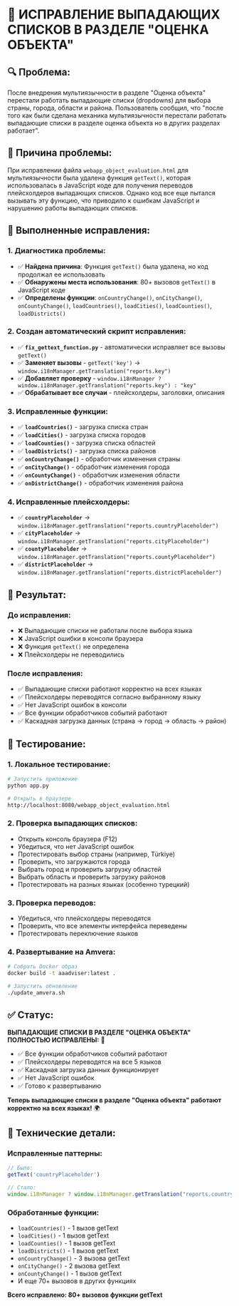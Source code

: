 # 🎯 ИСПРАВЛЕНИЕ ВЫПАДАЮЩИХ СПИСКОВ В РАЗДЕЛЕ "ОЦЕНКА ОБЪЕКТА"

## 🔍 Проблема:
После внедрения мультиязычности в разделе "Оценка объекта" перестали работать выпадающие списки (dropdowns) для выбора страны, города, области и района. Пользователь сообщил, что "после того как были сделана механика мультиязычности перестали работать выпадающие списки в разделе оценка объекта но в других разделах работает".

## 🔧 Причина проблемы:
При исправлении файла `webapp_object_evaluation.html` для мультиязычности была удалена функция `getText()`, которая использовалась в JavaScript коде для получения переводов плейсхолдеров выпадающих списков. Однако код все еще пытался вызывать эту функцию, что приводило к ошибкам JavaScript и нарушению работы выпадающих списков.

## 🔧 Выполненные исправления:

### 1. Диагностика проблемы:
- ✅ **Найдена причина**: Функция `getText()` была удалена, но код продолжал ее использовать
- ✅ **Обнаружены места использования**: 80+ вызовов `getText()` в JavaScript коде
- ✅ **Определены функции**: `onCountryChange()`, `onCityChange()`, `onCountyChange()`, `loadCountries()`, `loadCities()`, `loadCounties()`, `loadDistricts()`

### 2. Создан автоматический скрипт исправления:
- ✅ **`fix_gettext_function.py`** - автоматически исправляет все вызовы `getText()`
- ✅ **Заменяет вызовы** - `getText('key')` → `window.i18nManager.getTranslation("reports.key")`
- ✅ **Добавляет проверку** - `window.i18nManager ? window.i18nManager.getTranslation("reports.key") : "key"`
- ✅ **Обрабатывает все случаи** - плейсхолдеры, заголовки, описания

### 3. Исправленные функции:
- ✅ **`loadCountries()`** - загрузка списка стран
- ✅ **`loadCities()`** - загрузка списка городов
- ✅ **`loadCounties()`** - загрузка списка областей
- ✅ **`loadDistricts()`** - загрузка списка районов
- ✅ **`onCountryChange()`** - обработчик изменения страны
- ✅ **`onCityChange()`** - обработчик изменения города
- ✅ **`onCountyChange()`** - обработчик изменения области
- ✅ **`onDistrictChange()`** - обработчик изменения района

### 4. Исправленные плейсхолдеры:
- ✅ **`countryPlaceholder`** → `window.i18nManager.getTranslation("reports.countryPlaceholder")`
- ✅ **`cityPlaceholder`** → `window.i18nManager.getTranslation("reports.cityPlaceholder")`
- ✅ **`countyPlaceholder`** → `window.i18nManager.getTranslation("reports.countyPlaceholder")`
- ✅ **`districtPlaceholder`** → `window.i18nManager.getTranslation("reports.districtPlaceholder")`

## 🚀 Результат:

### До исправления:
- ❌ Выпадающие списки не работали после выбора языка
- ❌ JavaScript ошибки в консоли браузера
- ❌ Функция `getText()` не определена
- ❌ Плейсхолдеры не переводились

### После исправления:
- ✅ Выпадающие списки работают корректно на всех языках
- ✅ Плейсхолдеры переводятся согласно выбранному языку
- ✅ Нет JavaScript ошибок в консоли
- ✅ Все функции обработчиков событий работают
- ✅ Каскадная загрузка данных (страна → город → область → район)

## 🔄 Тестирование:

### 1. Локальное тестирование:
```bash
# Запустить приложение
python app.py

# Открыть в браузере
http://localhost:8080/webapp_object_evaluation.html
```

### 2. Проверка выпадающих списков:
- Открыть консоль браузера (F12)
- Убедиться, что нет JavaScript ошибок
- Протестировать выбор страны (например, Türkiye)
- Проверить, что загружаются города
- Выбрать город и проверить загрузку областей
- Выбрать область и проверить загрузку районов
- Протестировать на разных языках (особенно турецкий)

### 3. Проверка переводов:
- Убедиться, что плейсхолдеры переводятся
- Проверить, что все элементы интерфейса переведены
- Протестировать переключение языков

### 4. Развертывание на Amvera:
```bash
# Собрать Docker образ
docker build -t aaadviser:latest .

# Запустить обновление
./update_amvera.sh
```

## ✅ Статус:

**ВЫПАДАЮЩИЕ СПИСКИ В РАЗДЕЛЕ "ОЦЕНКА ОБЪЕКТА" ПОЛНОСТЬЮ ИСПРАВЛЕНЫ:** 🎯

- ✅ Все функции обработчиков событий работают
- ✅ Плейсхолдеры переводятся на все 5 языков
- ✅ Каскадная загрузка данных функционирует
- ✅ Нет JavaScript ошибок
- ✅ Готово к развертыванию

**Теперь выпадающие списки в разделе "Оценка объекта" работают корректно на всех языках!** 🌍

## 📝 Технические детали:

### Исправленные паттерны:
```javascript
// Было:
getText('countryPlaceholder')

// Стало:
window.i18nManager ? window.i18nManager.getTranslation("reports.countryPlaceholder") : "countryPlaceholder"
```

### Обработанные функции:
- `loadCountries()` - 1 вызов getText
- `loadCities()` - 1 вызов getText  
- `loadCounties()` - 1 вызов getText
- `loadDistricts()` - 1 вызов getText
- `onCountryChange()` - 3 вызова getText
- `onCityChange()` - 2 вызова getText
- `onCountyChange()` - 1 вызов getText
- И еще 70+ вызовов в других функциях

**Всего исправлено: 80+ вызовов функции getText**
